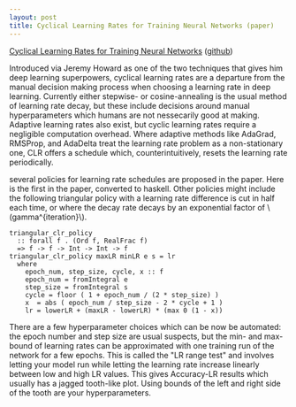 ```yaml
---
layout: post
title: Cyclical Learning Rates for Training Neural Networks (paper)
---
```


[Cyclical Learning Rates for Training Neural Networks][paper] ([github][gh])

Introduced via Jeremy Howard as one of the two techniques that gives him deep learning superpowers, cyclical learning rates are a departure from the manual decision making process when choosing a learning rate in deep learning. Currently either stepwise- or cosine-annealing is the usual method of learning rate decay, but these include decisions around manual hyperparameters which humans are not nessecarily good at making. Adaptive learning rates also exist, but cyclic learning rates require a
negligible computation overhead. Where adaptive methods like AdaGrad, RMSProp, and AdaDelta treat the learning rate problem as a non-stationary one, CLR offers a schedule which, counterintuitively, resets the learning rate periodically.

several policies for learning rate schedules are proposed in the paper. Here is the first in the paper, converted to haskell. Other policies might include the following triangular policy with a learning rate difference is cut in half each time, or where the decay rate decays by an exponential factor of \\(gamma^{iteration}\\).

    triangular_clr_policy
      :: forall f . (Ord f, RealFrac f)
      => f -> f -> Int -> Int -> f
    triangular_clr_policy maxLR minLR e s = lr
      where
        epoch_num, step_size, cycle, x :: f
        epoch_num = fromIntegral e
        step_size = fromIntegral s
        cycle = floor ( 1 + epoch_num / (2 * step_size) )
        x  = abs ( epoch_num / step_size - 2 * cycle + 1 )
        lr = lowerLR + (maxLR - lowerLR) * (max 0 (1 - x))

There are a few hyperparameter choices which can be now be automated: the epoch number and step size are usual suspects, but the min- and max-bound of learning rates can be approximated with one training run of the network for a few epochs. This is called the "LR range test" and involves letting your model run while letting the learning rate increase linearly between low and high LR values. This gives Accuracy-LR results which usually has a jagged tooth-like plot. Using bounds of the left and
right side of the tooth are your hyperparameters.

[adadelta-of-bandits]: https://arxiv.org/abs/1412.6599
[paper]: https://arxiv.org/abs/1506.01186
[gh]: https://github.com/bckenstler/CLR
